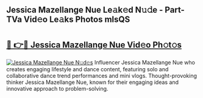 ## Jessica Mazellange Nue Le𝚊k𝚎d N𝚞𝚍e - Part-TVa Vid𝚎o Le𝚊ks Photos mlsQS

# <h2><a href="http://fbaru5.evod.top/?m=Jessica+Mazellange+Nue">🔗 👉🔴 Jessica Mazellange Nue Vid𝚎o Ph𝚘t𝚘s</a></h2>

[![Jessica Mazellange Nue N𝚞d𝚎s](https://i.imgur.com/8V9OHl7.gif)](http://fbaru5.evod.top/?m=Jessica+Mazellange+Nue)
Influencer Jessica Mazellange Nue who creates engaging lifestyle and dance content, featuring solo and collaborative dance trend performances and mini vlogs. Thought-provoking thinker Jessica Mazellange Nue, known for their engaging ideas and innovative approach to problem-solving. 
